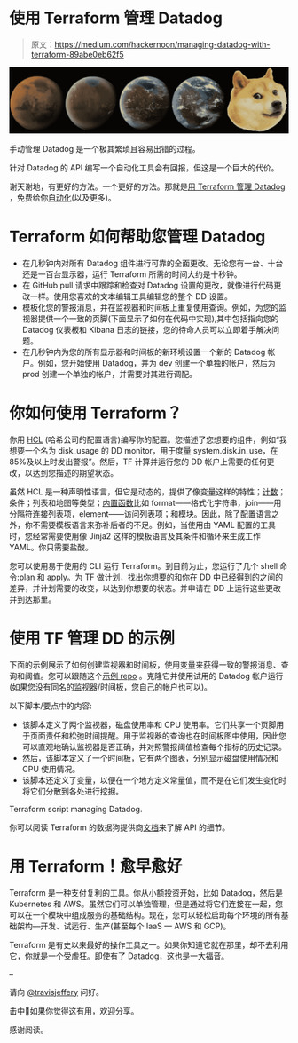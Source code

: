 # 使用 Terraform 管理 Datadog

> 原文：<https://medium.com/hackernoon/managing-datadog-with-terraform-89abe0eb62f5>

![](img/a05f8aa780fca3fd81018c6ce88d452f.png)

手动管理 Datadog 是一个极其繁琐且容易出错的过程。

针对 Datadog 的 API 编写一个自动化工具会有回报，但这是一个巨大的代价。

谢天谢地，有更好的方法。一个更好的方法。那就是[用 Terraform 管理 Datadog](https://hackernoon.com/tagged/managing-datadog) ，免费给你[自动化](https://hackernoon.com/tagged/automation)(以及更多)。

# Terraform 如何帮助您管理 Datadog

*   在几秒钟内对所有 Datadog 组件进行可靠的全面更改。无论您有一台、十台还是一百台显示器，运行 Terraform 所需的时间大约是十秒钟。
*   在 GitHub pull 请求中跟踪和检查对 Datadog 设置的更改，就像进行代码更改一样。使用您喜欢的文本编辑工具编辑您的整个 DD 设置。
*   模板化您的警报消息，并在监视器和时间板上重复使用查询。例如，为您的监视器提供一个一致的页脚(下面显示了如何在代码中实现),其中包括指向您的 Datadog 仪表板和 Kibana 日志的链接，您的待命人员可以立即着手解决问题。
*   在几秒钟内为您的所有显示器和时间板的新环境设置一个新的 Datadog 帐户。例如，您开始使用 Datadog，并为 dev 创建一个单独的帐户，然后为 prod 创建一个单独的帐户，并需要对其进行调配。

# 你如何使用 Terraform？

你用 [HCL](https://www.terraform.io/docs/configuration/syntax.html) (哈希公司的配置语言)编写你的配置。您描述了您想要的组件，例如“我想要一个名为 disk_usage 的 DD monitor，用于度量 system.disk.in_use，在 85%及以上时发出警报”。然后，TF 计算并运行您的 DD 帐户上需要的任何更改，以达到您描述的期望状态。

虽然 HCL 是一种声明性语言，但它是动态的，提供了像变量这样的特性；[计数](https://www.terraform.io/docs/configuration/resources.html#count)；条件；列表和地图等类型；[内置函数](https://www.terraform.io/docs/configuration/interpolation.html#built-in-functions)比如 format——格式化字符串，join——用分隔符连接列表项，element——访问列表项；和模块。因此，除了配置语言之外，你不需要模板语言来弥补后者的不足。例如，当使用由 YAML 配置的工具时，您经常需要使用像 Jinja2 这样的模板语言及其条件和循环来生成工作 YAML。你只需要盐酸。

您可以使用易于使用的 CLI 运行 Terraform。到目前为止，您运行了几个 shell 命令:plan 和 apply。为 TF 做计划，找出你想要的和你在 DD 中已经得到的之间的差异，并计划需要的改变，以达到你想要的状态。并申请在 DD 上运行这些更改并到达那里。

# 使用 TF 管理 DD 的示例

下面的示例展示了如何创建监视器和时间板，使用变量来获得一致的警报消息、查询和阈值。您可以跟随这个[示例 repo](https://github.com/travisjeffery/datadog-terraform-example) 。克隆它并使用试用的 Datadog 帐户运行(如果您没有同名的监视器/时间板，您自己的帐户也可以)。

以下脚本/要点中的内容:

*   该脚本定义了两个监视器，磁盘使用率和 CPU 使用率。它们共享一个页脚用于页面责任和松弛时间提醒。用于监视器的查询也在时间板图中使用，因此您可以直观地确认监视器是否正确，并对照警报阈值检查每个指标的历史记录。
*   然后，该脚本定义了一个时间板，它有两个图表，分别显示磁盘使用情况和 CPU 使用情况。
*   该脚本还定义了变量，以便在一个地方定义常量值，而不是在它们发生变化时将它们分散到各处进行挖掘。

Terraform script managing Datadog.

你可以阅读 Terraform 的数据狗提供商[文档](https://www.terraform.io/docs/providers/datadog/index.html)来了解 API 的细节。

# 用 Terraform！愈早愈好

Terraform 是一种支付复利的工具。你从小额投资开始，比如 Datadog，然后是 Kubernetes 和 AWS。虽然它们可以单独管理，但是通过将它们连接在一起，您可以在一个模块中组成服务的基础结构。现在，您可以轻松启动每个环境的所有基础架构—开发、试运行、生产(甚至每个 IaaS — AWS 和 GCP)。

Terraform 是有史以来最好的操作工具之一。如果你知道它就在那里，却不去利用它，你就是一个受虐狂。即使有了 Datadog，这也是一大福音。

–

请向 [@travisjeffery](https://twitter.com/travisjeffery) 问好。

击中👏如果你觉得这有用，欢迎分享。

感谢阅读。